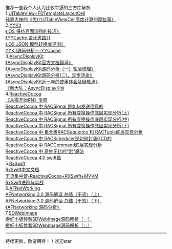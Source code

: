 推荐一些我个人认为比较牛逼的三方库解析<br>
1.[UITableView+FDTemplateLayoutCell](https://github.com/forkingdog/UITableView-FDTemplateLayoutCell)<br>
[孙源大神的《优化UITableViewCell高度计算的那些事》](http://blog.sunnyxx.com/2015/05/17/cell-height-calculation/ )<br>
2.[YYKit](https://github.com/ibireme/YYKit)<br>
[ 《iOS 保持界面流畅的技巧》](https://blog.ibireme.com/2015/11/12/smooth_user_interfaces_for_ios/#more-41893)<br>
[《YYCache 设计思路》](https://blog.ibireme.com/2015/10/26/yycache/)]<br>
[《iOS JSON 模型转换库评测》](https://github.com/lzyy/flutter-demo-topmovies)<br>
[YYKit源码分析---YYCache](http://www.cocoachina.com/ios/20160810/17335.html)<br>
3.[AsyncDisplayKit](https://github.com/facebookarchive/AsyncDisplayKit)<br>
[《AsyncDisplayKit官方文档翻译》](https://awhisper.github.io/2016/05/04/AsyncDisplayKit%E5%AE%98%E6%96%B9%E6%96%87%E6%A1%A3%E7%BF%BB%E8%AF%91/)<br>
[《AsyncDisplayKit源码分析（一）轮廓梳理》](https://awhisper.github.io/2016/05/06/AsyncDisplayKit源码分析/)<br>
[《AsyncDisplayKit源码分析(二)，异步渲染》](https://awhisper.github.io/2016/12/16/AysncDisplayKit分析-二/)<br>
[《AsyncDisplayKit近一年的使用体会及疑难点》](https://juejin.im/post/5987cc536fb9a03c4b374bec)<br>
[《新大陆：AsyncDisplayKit》](https://juejin.im/entry/5922b0ef8d6d810058e760c4)<br>
4.[ReactiveCocoa](https://github.com/ReactiveCocoa/ReactiveCocoa)<br>
[《从零开始RN》专题](https://www.jianshu.com/c/5f409708aca0)<br>
[ReactiveCocoa 中 RACSignal 是如何发送信号的](https://www.jianshu.com/p/d7d951a99db8)<br>
[ReactiveCocoa 中 RACSignal 所有变换操作底层实现分析(上)](https://www.jianshu.com/p/9c4459ae71c5)<br>
[ReactiveCocoa 中 RACSignal 所有变换操作底层实现分析(中)](https://www.jianshu.com/p/707ece08257e)<br>
[ReactiveCocoa 中 RACSignal 所有变换操作底层实现分析(下)](https://www.jianshu.com/p/d507e534dda0)<br>
[ReactiveCocoa 中 集合类RACSequence 和 RACTuple底层实现分析](https://www.jianshu.com/p/5c2119b3f2eb)<br>
[ReactiveCocoa 中 RACScheduler是如何封装GCD的](https://www.jianshu.com/p/980ffdf3ed8c)<br>
[ReactiveCocoa 中 RACCommand底层实现分析](https://www.jianshu.com/p/50938a5ace87)<br>
[ReactiveCocoa 中 奇妙无比的“宏”魔法](https://www.jianshu.com/p/4c5613e256c8)<br>
[ReactiveCocoa 4.0 swift篇](https://www.jianshu.com/nb/1825095)<br>
5.[RxSwift](https://github.com/ReactiveX/RxSwift)<br>
[RxSwift中文文档](https://beeth0ven.github.io/RxSwift-Chinese-Documentation/)<br>
[干货集中营-ReactiveCocoa+RXSwift+MVVM](http://www.cocoachina.com/ios/20160729/17244.html)<br>
[RxSwift进阶与实战](https://www.jianshu.com/p/431f645cb805)<br>
6.[AFNetWorking](https://github.com/AFNetworking/AFNetworking)<br>
[AFNetworking 3.0 源码解读 总结（干货）（上）](https://www.jianshu.com/p/cadf3853ba3a)<br>
[AFNetworking 3.0 源码解读 总结（干货）（下）](https://www.jianshu.com/p/0ce4163bd872)<br>
[《AFNetworking 源码分析》](https://xiaozhuanlan.com/topic/7510469283)<br>
7.[SDWebImage](https://github.com/SDWebImage/SDWebImage)<br>
[搬好小板凳看SDWebImage源码解析（一）](https://www.jianshu.com/p/f166c896a642)<br>
[搬好小板凳看SDWebImage源码解析（二）](https://www.jianshu.com/p/e5e6ef6a6093)<br>

--------------------- 
持续更新，敬请期待！！欢迎star<br>



